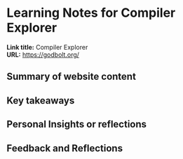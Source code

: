 # Learning Notes for Compiler Explorer
**Link title:** Compiler Explorer  
**URL:** https://godbolt.org/

## Summary of website content 


## Key takeaways

## Personal Insights or reflections



## Feedback and Reflections
